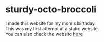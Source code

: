 # sturdy-octo-broccoli
I made this website for my mom's birthday.<br>
This was my first attempt at a static website. <br>
You can also check the website [here](https://happybirthdaynats.netlify.app/)
